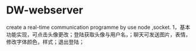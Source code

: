 # DW-webserver
create a real-time communication programme by use node ,socket.
1，基本功能实现，可点击头像更改；登陆获取头像与用户名，；聊天可发送图片，表情，修改字体颜色，样式；退出登陆；
